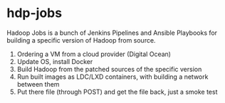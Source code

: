 # hdp-jobs
Hadoop Jobs is a bunch of Jenkins Pipelines and Ansible Playbooks for building a specific version of Hadoop from source.  
1. Ordering a VM from a cloud provider (Digital Ocean)  
2. Update OS, install Docker  
3. Build Hadoop from the patched sources of the specific version  
4. Run built images as LDC/LXD containers, with building a network between them  
5. Put there file (through POST) and get the file back, just a smoke test

